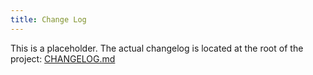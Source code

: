```yaml
---
title: Change Log
---
```


This is a placeholder. The actual changelog is located at the root of the project: [CHANGELOG.md](/CHANGELOG.md)